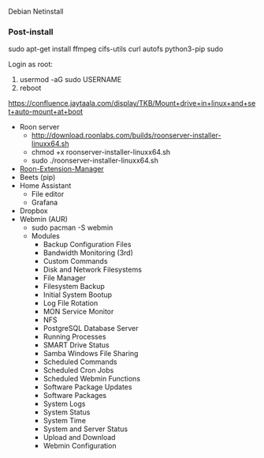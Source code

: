 Debian Netinstall

### Post-install

sudo apt-get install ffmpeg cifs-utils curl autofs python3-pip sudo

Login as root:

1. usermod -aG sudo USERNAME
2. reboot

https://confluence.jaytaala.com/display/TKB/Mount+drive+in+linux+and+set+auto-mount+at+boot

* Roon server
  * http://download.roonlabs.com/builds/roonserver-installer-linuxx64.sh
  * chmod +x roonserver-installer-linuxx64.sh
  * sudo ./roonserver-installer-linuxx64.sh
* [Roon-Extension-Manager](https://github.com/TheAppgineer/roon-extension-manager/wiki/Installation#linux)
* Beets (pip)
* Home Assistant
  * File editor
  * Grafana
* Dropbox
* Webmin (AUR)
  * sudo pacman -S webmin
  * Modules
    * Backup Configuration Files
    * Bandwidth Monitoring (3rd)
    * Custom Commands
    * Disk and Network Filesystems
    * File Manager
    * Filesystem Backup
    * Initial System Bootup
    * Log File Rotation
    * MON Service Monitor
    * NFS
    * PostgreSQL Database Server
    * Running Processes
    * SMART Drive Status
    * Samba Windows File Sharing
    * Scheduled Commands
    * Scheduled Cron Jobs
    * Scheduled Webmin Functions
    * Software Package Updates
    * Software Packages
    * System Logs
    * System Status
    * System Time
    * System and Server Status
    * Upload and Download
    * Webmin Configuration
